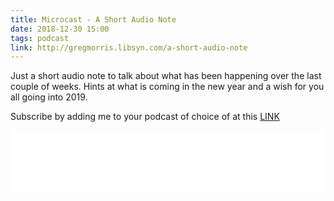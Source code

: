 ```yaml
---
title: Microcast - A Short Audio Note
date: 2018-12-30 15:00
tags: podcast
link: http://gregmorris.libsyn.com/a-short-audio-note
---
```

Just a short audio note to talk about what has been happening over the last couple of weeks. Hints at what is coming in the new year and a wish for you all going into 2019.

Subscribe by adding me to your podcast of choice of at this [LINK](http://gregmorris.libsyn.com/rss)

<iframe style="border: none" src="//html5-player.libsyn.com/embed/episode/id/8077973/height/100/theme/standard-mini/thumbnail/no/preload/no/direction/backward/" height="100" width="100%" scrolling="no"  allowfullscreen webkitallowfullscreen mozallowfullscreen oallowfullscreen msallowfullscreen></iframe>
